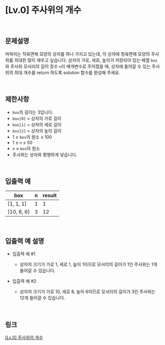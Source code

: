 # [Lv.0] 주사위의 개수

<br>

## 문제설명
머쓱이는 직육면체 모양의 상자를 하나 가지고 있는데, 이 상자에 정육면체 모양의 주사위를 최대한 많이 채우고 싶습니다. 상자의 가로, 세로, 높이가 저장되어 있는 배열 `box`와 주사위 모서리의 길이 정수 `n`이 매개변수로 주어졌을 때, 상자에 들어갈 수 있는 주사위의 최대 개수를 return 하도록 solution 함수를 완성해 주세요.

<br>

## 제한사항
- `box`의 길이는 3입니다.
- `box[0]` = 상자의 가로 길이
- `box[1]` = 상자의 세로 길이
- `box[2]` = 상자의 높이 길이
- 1 ≤ `box`의 원소 ≤ 100
- 1 ≤ `n` ≤ 50
- `n` ≤ `box`의 원소
- 주사위는 상자와 평행하게 넣습니다.

<br>

## 입출력 예
| box | n | result |
|---|---|---|
| [1, 1, 1] | 1 | 1 |
| [10, 8, 6] | 3 | 12 |

<br>

## 입출력 예 설명
- 입출력 예 #1
    - 상자의 크기가 가로 1, 세로 1, 높이 1이므로 모서리의 길이가 1인 주사위는 1개 들어갈 수 있습니다.

- 입출력 예 #2
    - 상자의 크기가 가로 10, 세로 8, 높이 6이므로 모서리의 길이가 3인 주사위는 12개 들어갈 수 있습니다.

<br>

## 링크
[[Lv.0] 주사위의 개수](https://school.programmers.co.kr/learn/courses/30/lessons/120845)
